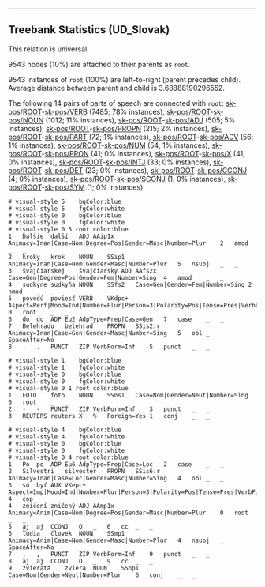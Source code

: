 

--------------------------------------------------------------------------------

## Treebank Statistics (UD_Slovak)

This relation is universal.

9543 nodes (10%) are attached to their parents as `root`.

9543 instances of `root` (100%) are left-to-right (parent precedes child).
Average distance between parent and child is 3.68888190296552.

The following 14 pairs of parts of speech are connected with `root`: [sk-pos/ROOT]()-[sk-pos/VERB]() (7485; 78% instances), [sk-pos/ROOT]()-[sk-pos/NOUN]() (1012; 11% instances), [sk-pos/ROOT]()-[sk-pos/ADJ]() (505; 5% instances), [sk-pos/ROOT]()-[sk-pos/PROPN]() (215; 2% instances), [sk-pos/ROOT]()-[sk-pos/PART]() (72; 1% instances), [sk-pos/ROOT]()-[sk-pos/ADV]() (56; 1% instances), [sk-pos/ROOT]()-[sk-pos/NUM]() (54; 1% instances), [sk-pos/ROOT]()-[sk-pos/PRON]() (41; 0% instances), [sk-pos/ROOT]()-[sk-pos/X]() (41; 0% instances), [sk-pos/ROOT]()-[sk-pos/INTJ]() (33; 0% instances), [sk-pos/ROOT]()-[sk-pos/DET]() (23; 0% instances), [sk-pos/ROOT]()-[sk-pos/CCONJ]() (4; 0% instances), [sk-pos/ROOT]()-[sk-pos/SCONJ]() (1; 0% instances), [sk-pos/ROOT]()-[sk-pos/SYM]() (1; 0% instances).


~~~ conllu
# visual-style 5	bgColor:blue
# visual-style 5	fgColor:white
# visual-style 0	bgColor:blue
# visual-style 0	fgColor:white
# visual-style 0 5 root	color:blue
1	Ďalšie	ďalší	ADJ	AAip1x	Animacy=Inan|Case=Nom|Degree=Pos|Gender=Masc|Number=Plur	2	amod	_	_
2	kroky	krok	NOUN	SSip1	Animacy=Inan|Case=Nom|Gender=Masc|Number=Plur	5	nsubj	_	_
3	švajčiarskej	švajčiarský	ADJ	AAfs2x	Case=Gen|Degree=Pos|Gender=Fem|Number=Sing	4	amod	_	_
4	sudkyne	sudkyňa	NOUN	SSfs2	Case=Gen|Gender=Fem|Number=Sing	2	nmod	_	_
5	povedú	poviesť	VERB	VKdpc+	Aspect=Perf|Mood=Ind|Number=Plur|Person=3|Polarity=Pos|Tense=Pres|VerbForm=Fin	0	root	_	_
6	do	do	ADP	Eu2	AdpType=Prep|Case=Gen	7	case	_	_
7	Belehradu	belehrad	PROPN	SSis2:r	Animacy=Inan|Case=Gen|Gender=Masc|Number=Sing	5	obl	_	SpaceAfter=No
8	.	.	PUNCT	ZIP	VerbForm=Inf	5	punct	_	_

~~~


~~~ conllu
# visual-style 1	bgColor:blue
# visual-style 1	fgColor:white
# visual-style 0	bgColor:blue
# visual-style 0	fgColor:white
# visual-style 0 1 root	color:blue
1	FOTO	foto	NOUN	SSns1	Case=Nom|Gender=Neut|Number=Sing	0	root	_	_
2	-	-	PUNCT	ZIP	VerbForm=Inf	3	punct	_	_
3	REUTERS	reuters	X	%	Foreign=Yes	1	conj	_	_

~~~


~~~ conllu
# visual-style 4	bgColor:blue
# visual-style 4	fgColor:white
# visual-style 0	bgColor:blue
# visual-style 0	fgColor:white
# visual-style 0 4 root	color:blue
1	Po	po	ADP	Eu6	AdpType=Prep|Case=Loc	2	case	_	_
2	Silvestri	silvester	PROPN	SSis6:r	Animacy=Inan|Case=Loc|Gender=Masc|Number=Sing	4	obl	_	_
3	sú	byť	AUX	VKepc+	Aspect=Imp|Mood=Ind|Number=Plur|Person=3|Polarity=Pos|Tense=Pres|VerbForm=Fin	4	cop	_	_
4	zničení	zničený	ADJ	AAmp1x	Animacy=Anim|Case=Nom|Degree=Pos|Gender=Masc|Number=Plur	0	root	_	_
5	aj	aj	CCONJ	O	_	6	cc	_	_
6	ľudia	človek	NOUN	SSmp1	Animacy=Anim|Case=Nom|Gender=Masc|Number=Plur	4	nsubj	_	SpaceAfter=No
7	,	,	PUNCT	ZIP	VerbForm=Inf	9	punct	_	_
8	aj	aj	CCONJ	O	_	9	cc	_	_
9	zvieratá	zviera	NOUN	SSnp1	Case=Nom|Gender=Neut|Number=Plur	6	conj	_	_

~~~


